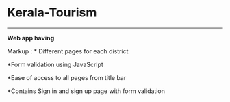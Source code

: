# Kerala-Tourism
- - - -
__Web app having__

Markup : * Different pages for each district

*Form validation using JavaScript

*Ease of access to all pages from title bar

*Contains Sign in and sign up page with form validation

